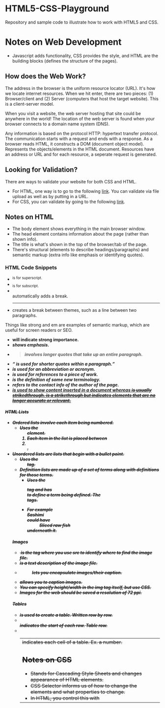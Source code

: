 # HTML5-CSS-Playground

Repository and sample code to illustrate how to work with HTML5 and CSS.

# Notes on Web Development

- Javascript adds functionality, CSS provides the style, and HTML are the building blocks (defines the structure of the pages).

## How does the Web Work?

The address in the browser is the uniform resource locator (URL). It's how we locate internet resources. When we hit enter, there are two pieces: (1) Browser/client and (2) Server (computers that host the target website). This is a client-server model.

When you visit a website, the web server hosting that site could be anywhere in the world! The location of the web server is found when your browser connects to a domain name system (DNS).

Any information is based on the protocol HTTP: hypertext transfer protocol. The communication starts with a request and ends with a response. As a browser reads HTML, it constructs a DOM (document object model). Represents the objects/elements in the HTML document. Resources have an address or URL and for each resource, a seperate request is generated.

## Looking for Validation?

There are ways to validate your website for both CSS and HTML.

- For HTML, one way is to go to the following [link](https://validator.w3.org/). You can validate via file upload as well as by putting in a URL.
- For CSS, you can validate by going to the following [link](https://jigsaw.w3.org/css-validator).

## Notes on HTML

- The body element shows everything in the main browser window.
- The head element contains information about the page (rather than shown info).
- The title is what's shown in the top of the browser/tab of the page.
- There's structural (elements to describe headings/paragraphs) and semantic markup (extra info like emphasis or identifying quotes).

### HTML Code Snippets

- <sup> is for superscript.
- <sub> is for subscript.
- <br /> automatically adds a break.
- <hr /> creates a break between themes, such as a line between two paragraphs.

Things like strong and em are examples of semantic markup, which are useful for screen readers or SEO.

- <strong> will indicate strong importance.
- <em> shows emphasis.
- <blockquote> involves longer quotes that take up an entire paragraph.
- <q> is used for shorter quotes within a paragraph.
- <abbr> is used for an abbreviation or acronym.
- <cite> is used for references to a piece of work.
- <dfn> is the definition of some new terminology.
- <address> refers to the contact info of the author of the page.
- <ins> is used to show content inserted in a document whereas <del> is usually strikedthrough. <s> is a strikethrough but indicates elements that are no longer accurate or relevant.

#### HTML Lists

- Ordered lists involve each item being numbered.
  - Uses the <ol> element.
  - Each item in the list is placed between <li> </li>.
- Unordered lists are lists that begin with a bullet point.
  - Uses the <ul> tag.
- Definition lists are made up of a set of terms along with definitions for those terms.
  - Uses the <dl> tag and has <dt> </dt> to define a term being defined. The <dd> </dd> tags.
  - For example <dt> Sashimi </dt> could have <dd> Sliced raw fish </dd> underneath it.

#### Images

- <img> is the tag where you use src to identify where to find the image file.
- <alt> is a text description of the image file.
- <figure> lets you encapsulate images/their caption.
- <figcaption> allows you to caption images.
- You can specify height/width in the img tag itself, but use CSS.
- Images for the web should be saved a resolution of 72 ppi.

#### Tables

- <table> is used to create a table. Written row by row.
- <tr> indicates the start of each row. Table row.
- <td> indicates each cell of a table. Ex. a number.

## Notes on CSS

- Stands for Cascading Style Sheets and changes appearance of HTML elements.
- CSS Selector informs us of how to change the elements and what properties to change.
- In HTML, you control this with <style> tags.
- Space in CSS is called "margin."
- Spacing inside the element is "padding."
- In HTML-version-3.0, there's many examples of how to implement CSS.
- A text element is an element that runs inside a line of text.
- You can use the <span> element, assign it a class, and give it styling.
